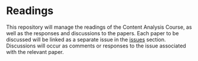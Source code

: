 # Readings
This repository will manage the readings of the Content Analysis Course, as well as the responses and discussions to the papers. Each paper to be discussed will be linked as a separate issue in the [issues](https://github.com/UChicago-Computational-Content-Analysis/Readings-Responses-2024-Winter/issues) section. Discussions will occur as comments or responses to the issue associated with the relevant paper.
